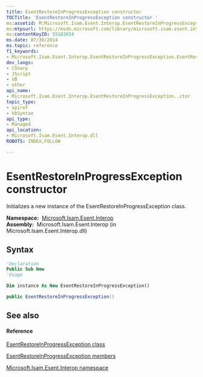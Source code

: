 ```yaml
---
title: EsentRestoreInProgressException constructor 
TOCTitle: 'EsentRestoreInProgressException constructor '
ms:assetid: M:Microsoft.Isam.Esent.Interop.EsentRestoreInProgressException.#ctor
ms:mtpsurl: https://msdn.microsoft.com/library/microsoft.isam.esent.interop.esentrestoreinprogressexception.esentrestoreinprogressexception(v=EXCHG.10)
ms:contentKeyID: 55102654
ms.date: 07/30/2014
ms.topic: reference
f1_keywords:
- Microsoft.Isam.Esent.Interop.EsentRestoreInProgressException.EsentRestoreInProgressException
dev_langs:
- CSharp
- JScript
- VB
- other
api_name: 
- Microsoft.Isam.Esent.Interop.EsentRestoreInProgressException..ctor
topic_type: 
- apiref
- kbSyntax
api_type: 
- Managed
api_location: 
- Microsoft.Isam.Esent.Interop.dll
ROBOTS: INDEX,FOLLOW

---
```


# EsentRestoreInProgressException constructor

Initializes a new instance of the EsentRestoreInProgressException class.

**Namespace:**  [Microsoft.Isam.Esent.Interop](hh596136\(v=exchg.10\).md)  
**Assembly:**  Microsoft.Isam.Esent.Interop (in Microsoft.Isam.Esent.Interop.dll)

## Syntax

``` vb
'Declaration
Public Sub New
'Usage

Dim instance As New EsentRestoreInProgressException()
```

``` csharp
public EsentRestoreInProgressException()
```

## See also

#### Reference

[EsentRestoreInProgressException class](dn350560\(v=exchg.10\).md)

[EsentRestoreInProgressException members](dn350582\(v=exchg.10\).md)

[Microsoft.Isam.Esent.Interop namespace](hh596136\(v=exchg.10\).md)

